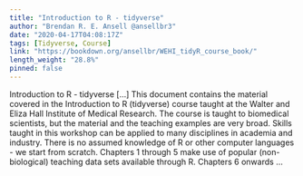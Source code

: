 ```yaml
---
title: "Introduction to R - tidyverse"
author: "Brendan R. E. Ansell @ansellbr3"
date: "2020-04-17T04:08:17Z"
tags: [Tidyverse, Course]
link: "https://bookdown.org/ansellbr/WEHI_tidyR_course_book/"
length_weight: "28.8%"
pinned: false
---
```


Introduction to R - tidyverse [...] This document contains the material covered in the Introduction to R (tidyverse) course taught at the Walter and Eliza Hall Institute of Medical Research. The course is taught to biomedical scientists, but the material and the teaching examples are very broad. Skills taught in this workshop can be applied to many disciplines in academia and industry.
There is no assumed knowledge of R or other computer languages - we start from scratch. Chapters 1 through 5 make use of popular (non-biological) teaching data sets available through R. Chapters 6 onwards ...
